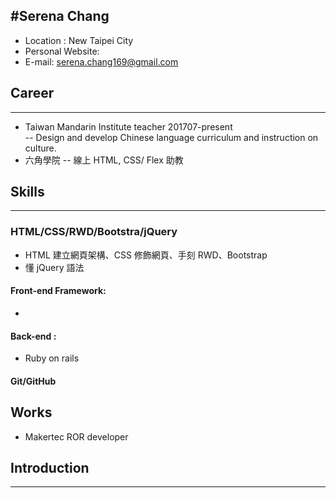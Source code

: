 #Serena Chang
---
* Location : New Taipei City
* Personal Website:
* E-mail: serena.chang169@gmail.com

## Career
---
* Taiwan Mandarin Institute teacher 201707-present  
-- Design and develop Chinese language curriculum and instruction on culture.
* 六角學院
-- 線上 HTML, CSS/ Flex 助教

## Skills
---
### HTML/CSS/RWD/Bootstra/jQuery
* HTML 建立網頁架構、CSS 修飾網頁、手刻 RWD、Bootstrap
* 懂 jQuery 語法 

#### Front-end Framework: 
* 

#### Back-end : 
* Ruby on rails

#### Git/GitHub


## Works
* Makertec ROR developer

## Introduction
---
